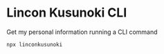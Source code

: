 # Lincon Kusunoki CLI

Get my personal information running a CLI command

```
npx linconkusunoki
```
